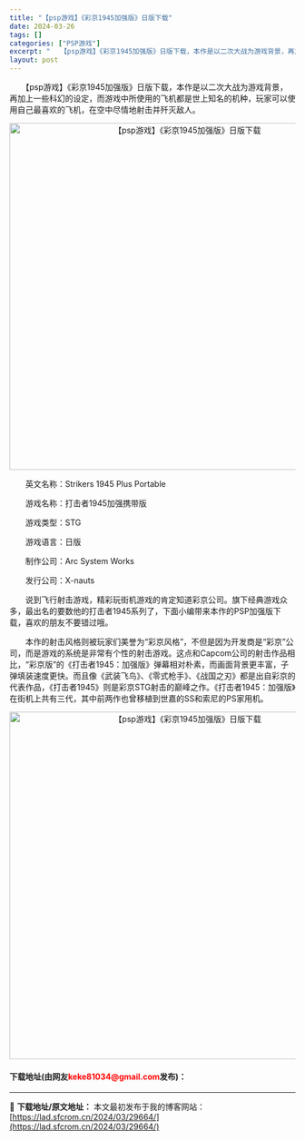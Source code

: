```yaml
---
title: "【psp游戏】《彩京1945加强版》日版下载"
date: 2024-03-26
tags: []
categories: ["PSP游戏"]
excerpt: "　　【psp游戏】《彩京1945加强版》日版下载，本作是以二次大战为游戏背景，再加上一些科幻的设定，而游戏中所使用的飞机都是世上知名的机种，玩家可以使用自己最喜欢的飞机，在空中尽情地射击并歼灭敌人。 　　英文名称：Strikers 1945 Plus Portable 　　游戏名称：打击者1945加&hellip;"
layout: post
---
```


 <p>　　【psp游戏】《彩京1945加强版》日版下载，本作是以二次大战为游戏背景，再加上一些科幻的设定，而游戏中所使用的飞机都是世上知名的机种，玩家可以使用自己最喜欢的飞机，在空中尽情地射击并歼灭敌人。</p> <p align="center"><img align="" border="0" src="https://lad.sfcrom.cn/wp-content/uploads/2024/03/20240325_6601f9547943d.png" width="611" alt="【psp游戏】《彩京1945加强版》日版下载" /></p> <p>　　英文名称：Strikers 1945 Plus Portable</p> <p>　　游戏名称：打击者1945加强携带版</p> <p>　　游戏类型：STG</p> <p>　　游戏语言：日版</p> <p>　　制作公司：Arc System Works</p> <p>　　发行公司：X-nauts</p> <p>　　说到飞行射击游戏，精彩玩街机游戏的肯定知道彩京公司。旗下经典游戏众多，最出名的要数他的打击者1945系列了，下面小编带来本作的PSP加强版下载，喜欢的朋友不要错过哦。</p> <p>　　本作的射击风格则被玩家们美誉为&ldquo;彩京风格&rdquo;，不但是因为开发商是&ldquo;彩京&rdquo;公司，而是游戏的系统是非常有个性的射击游戏。这点和Capcom公司的射击作品相比，&ldquo;彩京版&rdquo;的《打击者1945：加强版》弹幕相对朴素，而画面背景更丰富，子弹填装速度更快。而且像《武装飞鸟》、《零式枪手》、《战国之刃》都是出自彩京的代表作品，《打击者1945》则是彩京STG射击的巅峰之作。《打击者1945：加强版》在街机上共有三代，其中前两作也曾移植到世嘉的SS和索尼的PS家用机。</p> <p align="center"><img align="" border="0" src="https://lad.sfcrom.cn/wp-content/uploads/2024/03/20240325_6601f9562c812.png" width="612" alt="【psp游戏】《彩京1945加强版》日版下载" /></p> <p><h4>下载地址(由网友<font color="red">keke81034@gmail.com</font>发布)：</h4></p> 

---
📖 **下载地址/原文地址：** 本文最初发布于我的博客网站：[https://lad.sfcrom.cn/2024/03/29664/](https://lad.sfcrom.cn/2024/03/29664/)
